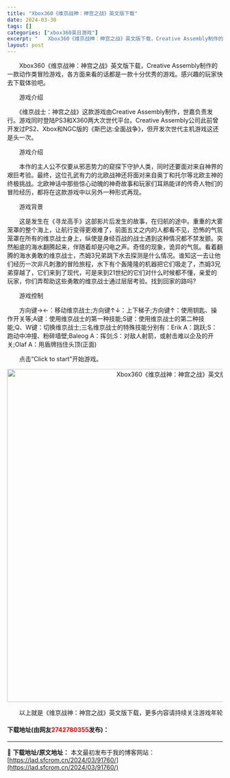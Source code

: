 ```yaml
---
title: "Xbox360《维京战神：神宫之战》英文版下载"
date: 2024-03-30
tags: []
categories: ["xbox360英日游戏"]
excerpt: "　　Xbox360《维京战神：神宫之战》英文版下载，Creative Assembly制作的一款动作类冒险游戏，各方面来看的话都是一款十分优秀的游戏。感兴趣的玩家快去下载体验吧。 　　游戏介绍 　　《维京战士：神宫之战》这款游戏由Creative Assembly制作，世嘉负责发行。游戏同时登陆PS&hellip;"
layout: post
---
```


 <p>　　Xbox360《维京战神：神宫之战》英文版下载，Creative Assembly制作的一款动作类冒险游戏，各方面来看的话都是一款十分优秀的游戏。感兴趣的玩家快去下载体验吧。</p> <p>　　游戏介绍</p> <p>　　《维京战士：神宫之战》这款游戏由Creative Assembly制作，世嘉负责发行。游戏同时登陆PS3和X360两大次世代平台。Creative Assembly公司此前曾开发过PS2、Xbox和NGC版的《斯巴达:全面战争》，但开发次世代主机游戏这还是头一次。</p> <p>　　游戏介绍</p> <p>　　本作的主人公不仅要从邪恶势力的窥探下守护人类，同时还要面对来自神界的艰巨考验。最终，这位孔武有力的北欧战神还将面对来自奥丁和托尔等北欧主神的终极挑战。北欧神话中那些惊心动魄的神奇故事和玩家们耳熟能详的传奇人物们的冒险经历，都将在这款游戏中以另外一种形式再现。</p> <p>　　游戏背景</p> <p>　　这是发生在《寻龙高手》这部影片后发生的故事，在归航的途中。重重的大雾笼罩的整个海上，让航行变得更艰难了，前面五丈之内的人都看不见，恐怖的气氛笼罩在所有的维京战士身上，纵使是身经百战的战士遇到这种情况都不禁发颤。突然船底的海水翻腾起来，伴随着却是闪电之声。奇怪的现象，诡异的气氛。看着翻腾的海水勇敢的维京战士，杰姆3兄弟跳下水去探测是什么情况。谁知这一去让他们经历一次非凡刺激的冒险旅程，水下有个轰隆隆的机器把它们吸走了，杰姆3兄弟穿越了，它们来到了现代，可是来到21世纪的它们对什么时候都不懂，亲爱的玩家，你们弄帮助这些勇敢的维京战士通过层层考验。找到回家的路吗?</p> <p>　　游戏控制</p> <p>　　方向键&rarr;&larr;：移动维京战士;方向键&uarr;&darr;：上下梯子;方向键&uarr;：使用钥匙、操作开关等;A键：使用维京战士的第一种技能;S键：使用维京战士的第二种技能;Q、W键：切换维京战士;三名维京战士的特殊技能分别有：Erik A：跳跃;S：跑动中冲撞、粉碎墙壁;Baleog A：挥剑;S：对敌人射箭，或射击难以企及的开关;Olaf A：用盾牌挡住头顶(正面)</p> <p>　　点击&ldquo;Click to start&rdquo;开始游戏。</p> <p align="center"><img align="" border="0" src="https://lad.sfcrom.cn/wp-content/uploads/2024/03/20240330_6607d38d9d10d.jpg" width="779" alt="Xbox360《维京战神：神宫之战》英文版下载" /></p> <p>　　以上就是《维京战神：神宫之战》英文版下载，更多内容请持续关注游戏年轮</p> <p><h4>下载地址(由网友<font color="red">2742780355</font>发布)：</h4></p> 

---
📖 **下载地址/原文地址：** 本文最初发布于我的博客网站：[https://lad.sfcrom.cn/2024/03/91760/](https://lad.sfcrom.cn/2024/03/91760/)
